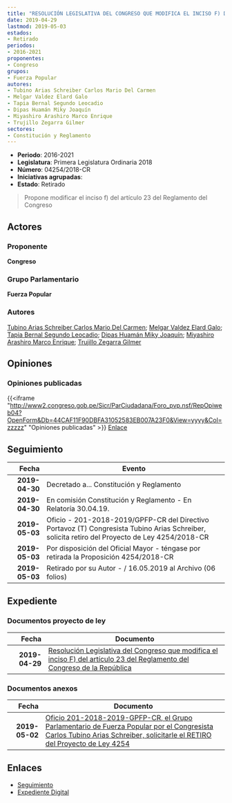 ```yaml
---
title: "RESOLUCIÓN LEGISLATIVA DEL CONGRESO QUE MODIFICA EL INCISO F) DEL ARTÍCULO 23 DEL REGLAMENTO DEL CONGRESO DE LA REPÚBLICA"
date: 2019-04-29
lastmod: 2019-05-03
estados:
- Retirado
periodos:
- 2016-2021
proponentes:
- Congreso
grupos:
- Fuerza Popular
autores:
- Tubino Arias Schreiber Carlos Mario Del Carmen
- Melgar Valdez Elard Galo
- Tapia Bernal Segundo Leocadio
- Dipas Huamán Miky Joaquín
- Miyashiro Arashiro Marco Enrique
- Trujillo Zegarra Gilmer
sectores:
- Constitución y Reglamento
---
```

- **Periodo**: 2016-2021
- **Legislatura**: Primera Legislatura Ordinaria 2018
- **Número**: 04254/2018-CR
- **Iniciativas agrupadas**: 
- **Estado**: Retirado

> Propone modificar el inciso f) del artículo 23 del Reglamento del Congreso


## Actores

### Proponente

**Congreso**

### Grupo Parlamentario

**Fuerza Popular**

### Autores

[Tubino Arias Schreiber Carlos Mario Del Carmen](mailto:mailto:ctubino@congreso.gob.pe); [Melgar Valdez Elard Galo](mailto:mailto:emelgar@congreso.gob.pe); [Tapia Bernal Segundo Leocadio](mailto:mailto:stapia@congreso.gob.pe); [Dipas Huamán Miky Joaquín](mailto:mailto:mdipas@congreso.gob.pe); [Miyashiro Arashiro Marco Enrique](mailto:mailto:mmiyashiro@congreso.gob.pe); [Trujillo Zegarra Gilmer](mailto:mailto:gtrujilloz@congreso.gob.pe)

## Opiniones

### Opiniones publicadas

{{<iframe "http://www2.congreso.gob.pe/Sicr/ParCiudadana/Foro_pvp.nsf/RepOpiweb04?OpenForm&Db=44CAF11F90DBFA31052583EB007A23F0&View=yyyy&Col=zzzzz" "Opiniones publicadas" >}}
[Enlace](http://www2.congreso.gob.pe/Sicr/ParCiudadana/Foro_pvp.nsf/RepOpiweb04?OpenForm&Db=44CAF11F90DBFA31052583EB007A23F0&View=yyyy&Col=zzzzz)


## Seguimiento

| Fecha | Evento |
|------:|--------|
| **2019-04-30** | Decretado a... Constitución y Reglamento |
| **2019-04-30** | En comisión Constitución y Reglamento - En Relatoría 30.04.19. |
| **2019-05-03** | Oficio - 201-2018-2019/GPFP-CR del Directivo Portavoz (T) Congresista Tubino Arias Schreiber, solicita retiro del Proyecto de Ley 4254/2018-CR |
| **2019-05-03** | Por disposición del Oficial Mayor - téngase por retirada la Proposición 4254/2018-CR |
| **2019-05-03** | Retirado por su Autor - / 16.05.2019 al Archivo (06 folios) |

## Expediente

### Documentos proyecto de ley

| Fecha | Documento |
|------:|-----------|
| **2019-04-29** | [Resolución Legislativa del Congreso que modifica el inciso F) del artículo 23 del Reglamento del Congreso de la República](http://www.leyes.congreso.gob.pe/Documentos/2016_2021/Proyectos_de_Ley_y_de_Resoluciones_Legislativas/PL0425420190429..pdf) |

### Documentos anexos

| Fecha | Documento |
|------:|-----------|
| **2019-05-02** | [Oficio 201-2018-2019-GPFP-CR, el Grupo Parlamentario de Fuerza Popular por el Congresista Carlos Tubino Arias Schreiber, solicitarle el RETIRO del Proyecto de Ley 4254](http://www.leyes.congreso.gob.pe/Documentos/2016_2021/Retiro_de_Proyecto/OFICIO-201-2018-2019-GPFP-CR.pdf) |

## Enlaces

- [Seguimiento](http://www2.congreso.gob.pe/Sicr/TraDocEstProc/CLProLey2016.nsf/f7fff46988ca05b1052578e100829cc7/29173df3c9416c3e052583eb0078bcb5?OpenDocument)
- [Expediente Digital](http://www2.congreso.gob.pe/Sicr/TraDocEstProc/CLProLey2016.nsf/f7fff46988ca05b1052578e100829cc7/29173df3c9416c3e052583eb0078bcb5?OpenDocument&Click=05257FB7005EB655.eb71d0cf91d8294e05256cdf006b5706/$Body/0.1C6C)

